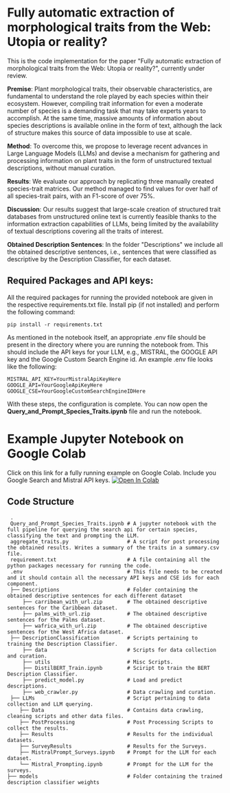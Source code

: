 
# Fully automatic extraction of morphological traits from the Web: Utopia or reality?

This is the code implementation for the paper "Fully automatic extraction of morphological traits from the Web: Utopia or reality?", currently under review. 

**Premise**: Plant morphological traits, their observable characteristics, are fundamental to understand the role played by each species within their ecosystem.
However, compiling trait information for even a moderate number of species is a demanding task that may take experts years to accomplish.
At the same time, massive amounts of information about species descriptions is available online in the form of text, although the lack of structure makes this source of data impossible to use at scale.

**Method**: To overcome this, we propose to  leverage recent advances in Large Language Models (LLMs) and devise a mechanism for gathering and processing information on plant traits in the form of unstructured textual descriptions, without manual curation.

**Results**: We evaluate our approach by replicating three manually created species-trait matrices. Our method managed to find values for over half of all species-trait pairs, with an F1-score of over 75%.

**Discussion**:
Our results suggest that large-scale creation of structured trait databases from unstructured online text is currently feasible thanks to the information extraction capabilities of LLMs, being limited by the availability of textual descriptions covering all the traits of interest.

**Obtained Description Sentences**:
In the folder "Descriptions" we include all the obtained descriptive sentences, i.e., sentences that were classified as descriptive by the Description Classifier, for each dataset.

**Required Packages and API keys**:
-----
All the required packages for running the provided notebook are given in the respective requirements.txt file. Install pip (if not installed) and perform the following command:

 ``` pip install -r requirements.txt ```

As mentioned in the notebook itself, an appropriate .env file should be present in the directory where you are running the notebook from. This should include the API keys for your LLM, e.g., MISTRAL, the GOOGLE API key and the Google Custom Search Engine id. An example .env file looks like the following:

```
MISTRAL_API_KEY=YourMistralApiKeyHere
GOOGLE_API=YourGoogleApiKeyHere
GOOGLE_CSE=YourGoogleCustomSearchEngineIDHere
```

With these steps, the configuration is complete. You can now open the **Query_and_Prompt_Species_Traits.ipynb** file and run the notebook.

# Example Jupyter Notebook on Google Colab

Click on this link for a fully running example on Google Colab. Include you Google Search and Mistral API keys.
[![Open In Colab](https://colab.research.google.com/assets/colab-badge.svg)](https://colab.research.google.com/github/konpanousis/AutomaticTraitExtraction/blob/main/Query_and_Prompt_Species_Traits_colab.ipynb)


**Code Structure**
-----
```
 .
 Query_and_Prompt_Species_Traits.ipynb # A jupyter notebook with the full pipeline for querying the search api for certain species, classifying the text and prompting the LLM.
 aggregate_traits.py                   # A script for post processing the obtained results. Writes a summary of the traits in a summary.csv file.
 requirement.txt                       # A file containing all the python packages necessary for running the code.
 .env                                  # This file needs to be created and it should contain all the necessary API keys and CSE ids for each component.
 ├── Descriptions                      # Folder containing the obtained descriptive sentences for each different dataset
     ├── carribean_with_url.zip        # The obtained descriptive sentences for the Caribbean dataset.
     ├── palms_with_url.zip            # The obtained descriptive sentences for the Palms dataset.
     ├── wafrica_with_url.zip          # The obtained descriptive sentences for the West Africa dataset.
 ├── DescriptionClassification         # Scripts pertaining to training the Description Classifier.
     ├── data                          # Scripts for data collection and curation.
     ├── utils                         # Misc Scripts.
     ├── DistilBERT_Train.ipynb        # Sciript to train the BERT Description Classifier.
     ├── predict_model.py              # Load and predict descriptions.
     ├── web_crawler.py                # Data crawling and curation.
 ├── LLMs                              # Script pertaining to data collection and LLM querying.
    ├── Data                           # Contains data crawling, cleaning scripts and other data files.
    ├── PostProcessing                 # Post Processing Scripts to collect the results.
    ├── Results                        # Results for the individual datasets.
    ├── SurveyResults                  # Results for the Surveys.
    ├── MistralPrompt_Surveys.ipynb    # Prompt for the LLM for each dataset.
    └── Mistral_Prompting.ipynb        # Prompt for the LLM for the surveys.
├── models                             # Folder containing the trained description classifier weights

```

